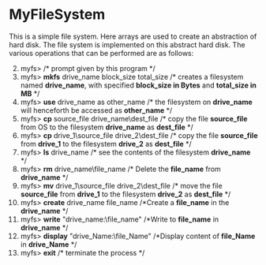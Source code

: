 # MyFileSystem

This is a simple file system. Here arrays are used to create an abstraction of hard disk. The file system is implemented on this abstract hard disk. The various operations that can be performed are as follows:

   2.  myfs> /* prompt given by this program */
   3.  myfs> **mkfs** drive_name block_size total_size /* creates a filesystem named **drive_name**, with specified **block_size in Bytes** and **total_size in MB**  */
   5.  myfs> **use** drive_name as other_name /* the filesystem on **drive_name** will henceforth be accessed as **other_name** */
   7.  myfs> **cp** source_file drive_name\dest_file /* copy the file **source_file** from OS to the filesystem **drive_name** as **dest_file** */
   9.  myfs> **cp** drive_1\source_file drive_2\dest_file /* copy the file **source_file** from **drive_1** to the filesystem **drive_2** as **dest_file** */
   8.  myfs> **ls** drive_name /* see the contents of the filesystem **drive_name** */
  12.  myfs> **rm** drive_name\file_name /* Delete the **file_name** from **drive_name** */
  13.  myfs> **mv** drive_1\source_file drive_2\dest_file  /* move the file **source_file** from **drive_1** to the filesystem **drive_2** as **dest_file** */
  14.  myfs> **create** drive_name file_name /*Create a **file_name** in the **drive_name** */
  15.  myfs> **write** "drive_name:\file_name" /*Write to **file_name** in **drive_name** */
  16.  myfs> **display** "drive_Name:\file_Name" /*Display content of **file_Name** in **drive_Name** */
  16.  myfs> **exit** /* terminate the process */
